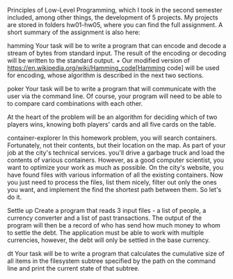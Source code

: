Principles of Low-Level Programming, which I took in the second semester included, among other things, the development of 5 projects.
My projects are stored in folders hw01-hw05, where you can find the full assignment. 
A short summary of the assignment is also here:


hamming
Your task will be to write a program that can encode and decode a stream of bytes from
standard input. The result of the encoding or decoding will be written to the standard output. +
Our modified version of https://en.wikipedia.org/wiki/Hamming_code[Hamming code] will be used for encoding,
whose algorithm is described in the next two sections.


poker
Your task will be to write a program that will communicate with the user
via the command line. Of course, your program will need to be able to
to compare card combinations with each other.

At the heart of the problem will be an algorithm for deciding which of two players
wins, knowing both players' cards and all five cards on the table.

container-explorer
In this homework problem, you will search containers. Fortunately, not their contents, 
but their location on the map. As part of your job at the city's technical services. 
you'll drive a garbage truck and load the contents of various containers. 
However, as a good computer scientist, you want to optimize your work as much as possible. 
On the city's website, you have found files with various information 
of all the existing containers. Now you just need to process the files, 
list them nicely, filter out only the ones you want, and implement the find 
the shortest path between them. So let's do it.

Settle up
Create a program that reads 3 input files - a list of people, a currency converter
and a list of past transactions. The output of the program will then be a record of who has
send how much money to whom to settle the debt. The application must be able to
work with multiple currencies, however, the debt will only be settled in the base currency.

dt
Your task will be to write a program that calculates the cumulative size of all items in the filesystem subtree specified by the path on the command line and 
print the current state of that subtree.